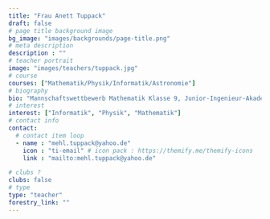 ```yaml
---
title: "Frau Anett Tuppack"
draft: false
# page title background image
bg_image: "images/backgrounds/page-title.png"
# meta description
description : ""
# teacher portrait
image: "images/teachers/tuppack.jpg"
# course
courses: ["Mathematik/Physik/Informatik/Astronomie"]
# biography
bio: "Mannschaftswettbewerb Mathematik Klasse 9, Junior-Ingenieur-Akademie, Schulpartnerschaft mit dem Deutschen Nationalitätengymnasium Budapest"
# interest
interest: ["Informatik", "Physik", "Mathematik"]
# contact info
contact:
  # contact item loop
  - name : "mehl.tuppack@yahoo.de"
    icon : "ti-email" # icon pack : https://themify.me/themify-icons
    link : "mailto:mehl.tuppack@yahoo.de"

# clubs ?
clubs: false
# type
type: "teacher"
forestry_link: ""
---
```

